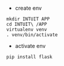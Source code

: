 - create env 
```
mkdir INTUIT APP
cd INTUIT\ /APP
virtualenv venv
. venv/bin/activate
```

- activate env
```
pip install flask  
```
